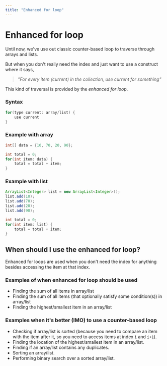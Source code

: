 ```yaml
---
title: "Enhanced for loop"
---
```

# Enhanced for loop

Until now, we've use out classic counter-based loop to traverse through arrays and lists.

But when you don't really need the index and just want to use a construct where it says,

> *"For every item (current) in the collection, use current for something"*

This kind of traversal is provided by the *enhanced for loop*.

### Syntax

```java
for(type current: array/list) {
	use current
}
```

### Example with array

```java
int[] data = {10, 70, 20, 90};

int total = 0;
for(int item: data) {
	total = total + item;
}
```

### Example with list

```java
ArrayList<Integer> list = new ArrayList<Integer>();
list.add(10);
list.add(70);
list.add(20);
list.add(90);

int total = 0;
for(int item: list) {
	total = total + item;
}
```

## When should I use the enhanced for loop?

Enhanced for loops are used when you don't need the index for anything besides accessing the item at that index. 

### Examples of when enhanced for loop should be used

- Finding the sum of all items in array/list
- Finding the sum of all items (that optionally satisfy some condition(s)) in array/list
- Finding the highest/smallest item in an array/list

### Examples when it's better (IMO) to use a counter-based loop

- Checking if array/list is sorted (because you need to compare an item with the item after it, so you need to access items at index `i` and `i+1`).
- Finding the location of the highest/smallest item in an array/list.
- Finding if an array/list contains any duplicates.
- Sorting an array/list.
- Performing binary search over a sorted array/list.